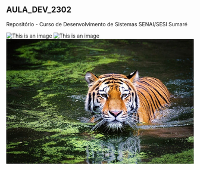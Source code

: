 ## AULA_DEV_2302

Repositório - Curso de Desenvolvimento de Sistemas SENAI/SESI Sumaré

![This is an image](https://myoctocat.com/assets/images/base-octocat.svg)
![This is an image](https://github.com/LauraTorelli/AULA_DEV_2302/blob/main/jesus%20am%C3%A9m.jpg)
![teste](IMB/tigre.jpg)


